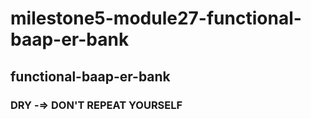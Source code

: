 # milestone5-module27-functional-baap-er-bank

## functional-baap-er-bank

### DRY -=> DON'T REPEAT YOURSELF
